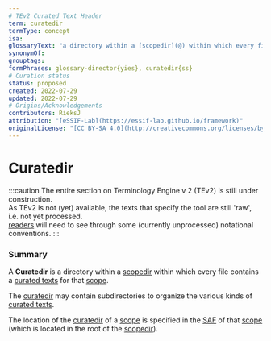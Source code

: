 ```yaml
---
# TEv2 Curated Text Header
term: curatedir
termType: concept
isa:
glossaryText: "a directory within a [scopedir](@) within which every file contains a [curated texts](@) for that [scope](@)."
synonymOf:
grouptags:
formPhrases: glossary-director{yies}, curatedir{ss}
# Curation status
status: proposed
created: 2022-07-29
updated: 2022-07-29
# Origins/Acknowledgements
contributors: RieksJ
attribution: "[eSSIF-Lab](https://essif-lab.github.io/framework)"
originalLicense: "[CC BY-SA 4.0](http://creativecommons.org/licenses/by-sa/4.0/?ref=chooser-v1)"
---
```


# Curatedir

:::caution
The entire section on Terminology Engine v 2 (TEv2) is still under construction.<br/>
As TEv2 is not (yet) available, the texts that specify the tool are still 'raw', i.e. not yet processed.<br/>[readers](@) will need to see through some (currently unprocessed) notational conventions.
:::

### Summary
A **Curatedir** is a directory within a [scopedir](@) within which every file contains a [curated texts](@) for that [scope](@).

The [curatedir](@) may contain subdirectories to organize the various kinds of [curated texts](@).

The location of the [curatedir](@) of a [scope](@) is specified in the [SAF](@) of that [scope](@) (which is located in the root of the [scopedir](@)).
